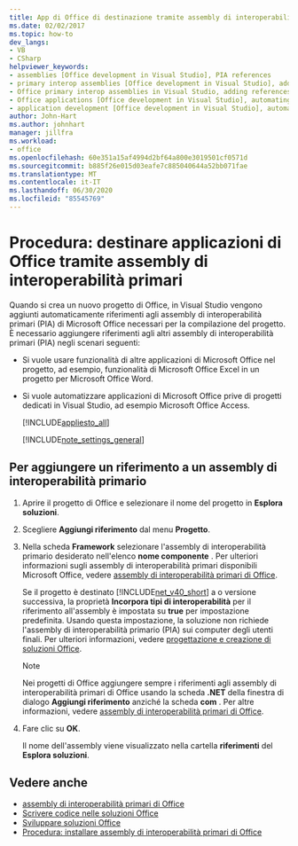 ```yaml
---
title: App di Office di destinazione tramite assembly di interoperabilità primari
ms.date: 02/02/2017
ms.topic: how-to
dev_langs:
- VB
- CSharp
helpviewer_keywords:
- assemblies [Office development in Visual Studio], PIA references
- primary interop assemblies [Office development in Visual Studio], adding references to
- Office primary interop assemblies in Visual Studio, adding references to
- Office applications [Office development in Visual Studio], automating
- application development [Office development in Visual Studio], automating
author: John-Hart
ms.author: johnhart
manager: jillfra
ms.workload:
- office
ms.openlocfilehash: 60e351a15af4994d2bf64a800e3019501cf0571d
ms.sourcegitcommit: b885f26e015d03eafe7c885040644a52bb071fae
ms.translationtype: MT
ms.contentlocale: it-IT
ms.lasthandoff: 06/30/2020
ms.locfileid: "85545769"
---
```

# <a name="how-to-target-office-applications-through-primary-interop-assemblies"></a>Procedura: destinare applicazioni di Office tramite assembly di interoperabilità primari
  Quando si crea un nuovo progetto di Office, in Visual Studio vengono aggiunti automaticamente riferimenti agli assembly di interoperabilità primari (PIA) di Microsoft Office necessari per la compilazione del progetto. È necessario aggiungere riferimenti agli altri assembly di interoperabilità primari (PIA) negli scenari seguenti:

- Si vuole usare funzionalità di altre applicazioni di Microsoft Office nel progetto, ad esempio, funzionalità di Microsoft Office Excel in un progetto per Microsoft Office Word.

- Si vuole automatizzare applicazioni di Microsoft Office prive di progetti dedicati in Visual Studio, ad esempio Microsoft Office Access.

  [!INCLUDE[appliesto_all](../vsto/includes/appliesto-all-md.md)]

  [!INCLUDE[note_settings_general](../sharepoint/includes/note-settings-general-md.md)]

## <a name="to-add-a-reference-to-a-primary-interop-assembly"></a>Per aggiungere un riferimento a un assembly di interoperabilità primario

1. Aprire il progetto di Office e selezionare il nome del progetto in **Esplora soluzioni**.

2. Scegliere **Aggiungi riferimento** dal menu **Progetto**.

3. Nella scheda **Framework** selezionare l'assembly di interoperabilità primario desiderato nell'elenco **nome componente** . Per ulteriori informazioni sugli assembly di interoperabilità primari disponibili Microsoft Office, vedere [assembly di interoperabilità primari di Office](../vsto/office-primary-interop-assemblies.md).

     Se il progetto è destinato [!INCLUDE[net_v40_short](../sharepoint/includes/net-v40-short-md.md)] a o versione successiva, la proprietà **Incorpora tipi di interoperabilità** per il riferimento all'assembly è impostata su **true** per impostazione predefinita. Usando questa impostazione, la soluzione non richiede l'assembly di interoperabilità primario (PIA) sui computer degli utenti finali. Per ulteriori informazioni, vedere [progettazione e creazione di soluzioni Office](../vsto/designing-and-creating-office-solutions.md).

    > [!NOTE]
    > Nei progetti di Office aggiungere sempre i riferimenti agli assembly di interoperabilità primari di Office usando la scheda **.NET** della finestra di dialogo **Aggiungi riferimento** anziché la scheda **com** . Per altre informazioni, vedere [assembly di interoperabilità primari di Office](../vsto/office-primary-interop-assemblies.md).

4. Fare clic su **OK**.

     Il nome dell'assembly viene visualizzato nella cartella **riferimenti** del **Esplora soluzioni**.

## <a name="see-also"></a>Vedere anche
- [assembly di interoperabilità primari di Office](../vsto/office-primary-interop-assemblies.md)
- [Scrivere codice nelle soluzioni Office](../vsto/writing-code-in-office-solutions.md)
- [Sviluppare soluzioni Office](../vsto/developing-office-solutions.md)
- [Procedura: installare assembly di interoperabilità primari di Office](../vsto/how-to-install-office-primary-interop-assemblies.md)
